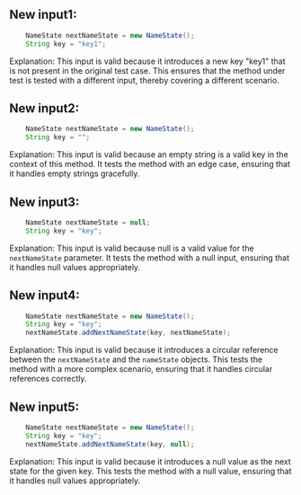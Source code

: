 ## New input1:
```java
    NameState nextNameState = new NameState();
    String key = "key1";
```
Explanation: This input is valid because it introduces a new key "key1" that is not present in the original test case. This ensures that the method under test is tested with a different input, thereby covering a different scenario.

## New input2:
```java
    NameState nextNameState = new NameState();
    String key = "";
```
Explanation: This input is valid because an empty string is a valid key in the context of this method. It tests the method with an edge case, ensuring that it handles empty strings gracefully.

## New input3:
```java
    NameState nextNameState = null;
    String key = "key";
```
Explanation: This input is valid because null is a valid value for the `nextNameState` parameter. It tests the method with a null input, ensuring that it handles null values appropriately.

## New input4:
```java
    NameState nextNameState = new NameState();
    String key = "key";
    nextNameState.addNextNameState(key, nextNameState);
```
Explanation: This input is valid because it introduces a circular reference between the `nextNameState` and the `nameState` objects. This tests the method with a more complex scenario, ensuring that it handles circular references correctly.

## New input5:
```java
    NameState nextNameState = new NameState();
    String key = "key";
    nextNameState.addNextNameState(key, null);
```
Explanation: This input is valid because it introduces a null value as the next state for the given key. This tests the method with a null value, ensuring that it handles null values appropriately.
